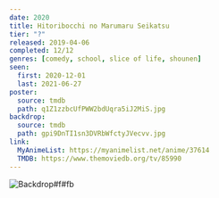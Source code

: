 ```yaml
---
date: 2020
title: Hitoribocchi no Marumaru Seikatsu
tier: "?"
released: 2019-04-06
completed: 12/12
genres: [comedy, school, slice of life, shounen]
seen:
  first: 2020-12-01
  last: 2021-06-27
poster:
  source: tmdb
  path: q1Z1zzbcUfPWW2bdUqra5iJ2MiS.jpg
backdrop:
  source: tmdb
  path: gpi9DnTI1sn3DVRbWfctyJVecvv.jpg
link:
  MyAnimeList: https://myanimelist.net/anime/37614
  TMDB: https://www.themoviedb.org/tv/85990
---
```


![Backdrop#f#fb](https://www.themoviedb.org/t/p/original/lteiIjL87MEPMUTshkOuk7z13gF.jpg "Source: TMDB")
